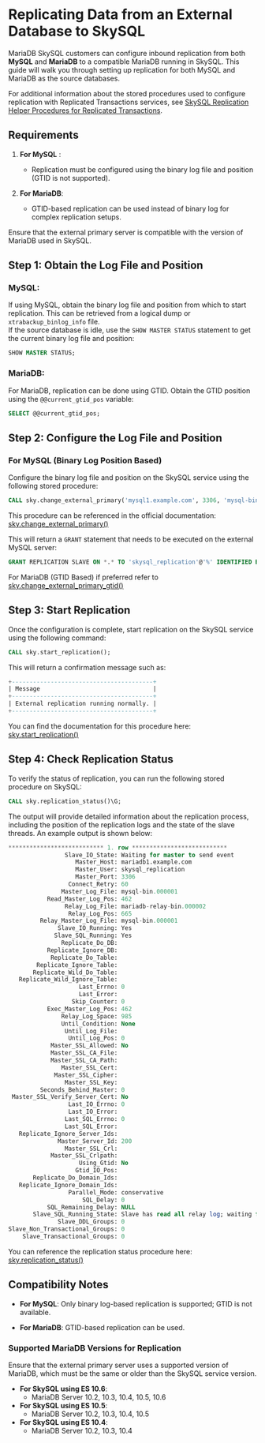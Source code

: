 # Replicating Data from an External Database to SkySQL

MariaDB SkySQL customers can configure inbound replication from both **MySQL** and **MariaDB** to a compatible MariaDB running in SkySQL. This guide will walk you through setting up replication for both MySQL and MariaDB as the source databases.

For additional information about the stored procedures used to configure replication with Replicated Transactions services, see [SkySQL Replication Helper Procedures for Replicated Transactions](https://mariadb.com/docs/skysql-previous-release/ref/replication-procedures/replicated-transactions/).

## Requirements
1. **For MySQL** :
   - Replication must be configured using the binary log file and position (GTID is not supported).

2. **For MariaDB**:
   - GTID-based replication can be used instead of binary log for complex replication setups.

Ensure that the external primary server is compatible with the version of MariaDB used in SkySQL.

## Step 1: Obtain the Log File and Position

### MySQL:
If using MySQL, obtain the binary log file and position from which to start replication. This can be retrieved from a logical dump or `xtrabackup_binlog_info` file.  
If the source database is idle, use the `SHOW MASTER STATUS` statement to get the current binary log file and position:

```sql
SHOW MASTER STATUS;
```

### MariaDB:
For MariaDB, replication can be done using GTID. Obtain the GTID position using the `@@current_gtid_pos` variable:

```sql
SELECT @@current_gtid_pos;
```

## Step 2: Configure the Log File and Position

### For MySQL (Binary Log Position Based)

Configure the binary log file and position on the SkySQL service using the following stored procedure:

```sql
CALL sky.change_external_primary('mysql1.example.com', 3306, 'mysql-bin.000001', 154, false);
```

This procedure can be referenced in the official documentation:  
[sky.change_external_primary()](https://mariadb.com/docs/skysql-previous-release/ref/replication-procedures/replicated-transactions/#change_external_primary)

This will return a `GRANT` statement that needs to be executed on the external MySQL server:

```sql
GRANT REPLICATION SLAVE ON *.* TO 'skysql_replication'@'%' IDENTIFIED BY '<password_hash>';
```

For MariaDB (GTID Based) if preferred refer to [sky.change_external_primary_gtid()](https://mariadb.com/docs/skysql-previous-release/ref/replication-procedures/replicated-transactions/#change_external_primary_gtid)

## Step 3: Start Replication

Once the configuration is complete, start replication on the SkySQL service using the following command:

```sql
CALL sky.start_replication();
```

This will return a confirmation message such as:

```sql
+----------------------------------------+
| Message                                |
+----------------------------------------+
| External replication running normally. |
+----------------------------------------+
```

You can find the documentation for this procedure here:  
[sky.start_replication()](https://mariadb.com/docs/skysql-previous-release/ref/replication-procedures/replicated-transactions/#start_replication)

## Step 4: Check Replication Status

To verify the status of replication, you can run the following stored procedure on SkySQL:

```sql
CALL sky.replication_status()\G;
```

The output will provide detailed information about the replication process, including the position of the replication logs and the state of the slave threads. An example output is shown below:

```sql
*************************** 1. row ***************************
                Slave_IO_State: Waiting for master to send event
                   Master_Host: mariadb1.example.com
                   Master_User: skysql_replication
                   Master_Port: 3306
                 Connect_Retry: 60
               Master_Log_File: mysql-bin.000001
           Read_Master_Log_Pos: 462
                Relay_Log_File: mariadb-relay-bin.000002
                 Relay_Log_Pos: 665
         Relay_Master_Log_File: mysql-bin.000001
              Slave_IO_Running: Yes
             Slave_SQL_Running: Yes
               Replicate_Do_DB:
           Replicate_Ignore_DB:
            Replicate_Do_Table:
        Replicate_Ignore_Table:
       Replicate_Wild_Do_Table:
   Replicate_Wild_Ignore_Table:
                    Last_Errno: 0
                    Last_Error:
                  Skip_Counter: 0
           Exec_Master_Log_Pos: 462
               Relay_Log_Space: 985
               Until_Condition: None
                Until_Log_File:
                 Until_Log_Pos: 0
            Master_SSL_Allowed: No
            Master_SSL_CA_File:
            Master_SSL_CA_Path:
               Master_SSL_Cert:
             Master_SSL_Cipher:
                Master_SSL_Key:
         Seconds_Behind_Master: 0
 Master_SSL_Verify_Server_Cert: No
                 Last_IO_Errno: 0
                 Last_IO_Error:
                Last_SQL_Errno: 0
                Last_SQL_Error:
   Replicate_Ignore_Server_Ids:
              Master_Server_Id: 200
                Master_SSL_Crl:
            Master_SSL_Crlpath:
                    Using_Gtid: No
                   Gtid_IO_Pos:
       Replicate_Do_Domain_Ids:
   Replicate_Ignore_Domain_Ids:
                 Parallel_Mode: conservative
                     SQL_Delay: 0
           SQL_Remaining_Delay: NULL
       Slave_SQL_Running_State: Slave has read all relay log; waiting for more updates
              Slave_DDL_Groups: 0
Slave_Non_Transactional_Groups: 0
    Slave_Transactional_Groups: 0
```

You can reference the replication status procedure here:  
[sky.replication_status()](https://mariadb.com/docs/skysql-previous-release/ref/replication-procedures/replicated-transactions/#replication_status)

## Compatibility Notes

- **For MySQL**: Only binary log-based replication is supported; GTID is not available.
  
- **For MariaDB**: GTID-based replication can be used.

### Supported MariaDB Versions for Replication

Ensure that the external primary server uses a supported version of MariaDB, which must be the same or older than the SkySQL service version.

- **For SkySQL using ES 10.6**:
    - MariaDB Server 10.2, 10.3, 10.4, 10.5, 10.6
- **For SkySQL using ES 10.5**:
    - MariaDB Server 10.2, 10.3, 10.4, 10.5
- **For SkySQL using ES 10.4**:
    - MariaDB Server 10.2, 10.3, 10.4
